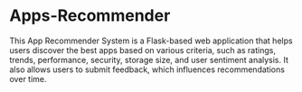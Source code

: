 # Apps-Recommender
This App Recommender System is a Flask-based web application that helps users discover the best apps based on various criteria, such as ratings, trends, performance, security, storage size, and user sentiment analysis. It also allows users to submit feedback, which influences recommendations over time.
